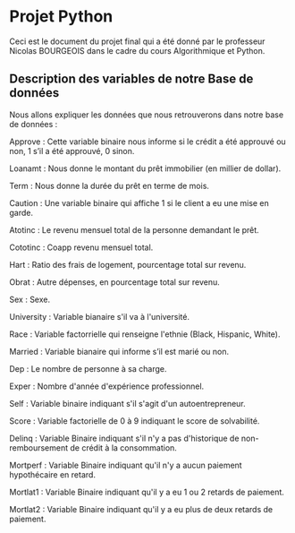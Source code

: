 # Projet Python
Ceci est le document du projet final qui a été donné par le professeur Nicolas BOURGEOIS dans le cadre du cours Algorithmique et Python.

## Description des variables de notre Base de données
Nous allons expliquer les données que nous retrouverons dans notre base de données : 

Approve : Cette variable binaire nous informe si le crédit a été approuvé ou non, 1 s’il a été approuvé, 0 sinon.

Loanamt : Nous donne le montant du prêt immobilier (en millier de dollar). 

Term : Nous donne la durée du prêt en terme de mois. 

Caution : Une variable binaire qui affiche 1 si le client a eu une mise en garde. 

Atotinc : Le revenu mensuel total de la personne demandant le prêt. 

Cototinc : Coapp revenu mensuel total. 

Hart : Ratio des frais de logement, pourcentage total sur revenu.

Obrat : Autre dépenses, en pourcentage total sur revenu.

Sex : Sexe. 

University : Variable bianaire s'il va à l'université.

Race : Variable factorrielle qui renseigne l'ethnie (Black, Hispanic, White).

Married : Variable bianaire qui informe s’il est marié ou non. 

Dep : Le nombre de personne à sa charge.

Exper : Nombre d'année d'expérience professionnel.

Self : Variable binaire indiquant s'il s'agit d'un autoentrepreneur.

Score : Variable factorielle de 0 à 9 indiquant le score de solvabilité.

Delinq : Variable Binaire indiquant s'il n'y a pas d'historique de non-remboursement de crédit à la consommation.

Mortperf : Variable Binaire indiquant qu'il n'y a aucun paiement hypothécaire en retard.

Mortlat1 : Variable Binaire indiquant qu'il y a eu 1 ou 2 retards de paiement.

Mortlat2 : Variable Binaire indiquant qu'il y a eu plus de deux retards de paiement.
